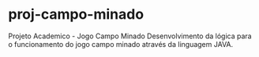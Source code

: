 # proj-campo-minado
 Projeto Academico - Jogo Campo Minado
 Desenvolvimento da lógica para o funcionamento do jogo campo minado através da linguagem JAVA. 
